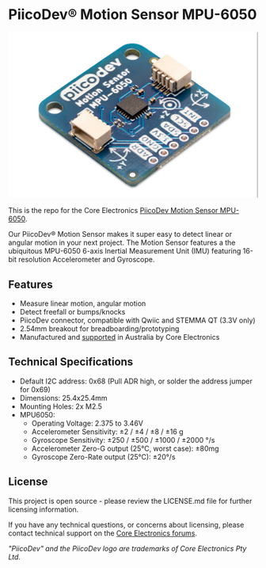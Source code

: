 # PiicoDev® Motion Sensor MPU-6050

![](Documents/piicodev-motion-sensor.jpg)

This is the repo for the Core Electronics [PiicoDev Motion Sensor MPU-6050](https://core-electronics.com.au/catalog/product/view/sku/CE07822).

Our PiicoDev® Motion Sensor makes it super easy to detect linear or angular motion in your next project. The Motion Sensor features a the ubiquitous MPU-6050 6-axis Inertial Measurement Unit (IMU) featuring 16-bit resolution Accelerometer and Gyroscope.

## Features

 - Measure linear motion, angular motion
 - Detect freefall or bumps/knocks
 - PiicoDev connector, compatible with Qwiic and STEMMA QT (3.3V only)
 - 2.54mm breakout for breadboarding/prototyping
 - Manufactured and [supported](https://core-electronics.com.au/contacts/) in Australia by Core Electronics

## Technical Specifications

 - Default I2C address: 0x68 (Pull ADR high, or solder the address jumper for 0x69)
 - Dimensions: 25.4x25.4mm
 - Mounting Holes: 2x M2.5
 - MPU6050:
   - Operating Voltage: 2.375 to 3.46V
   - Accelerometer Sensitivity: ±2 / ±4 / ±8 / ±16 g
   - Gyroscope Sensitivity: ±250 / ±500 / ±1000 / ±2000 °/s
   - Accelerometer Zero-G output (25°C, worst case): ±80mg
   - Gyroscope Zero-Rate output (25°C): ±20°/s

## License
This project is open source - please review the LICENSE.md file for further licensing information.

If you have any technical questions, or concerns about licensing, please contact technical support on the [Core Electronics forums](https://forum.core-electronics.com.au/).


*\"PiicoDev\" and the PiicoDev logo are trademarks of Core Electronics Pty Ltd.*
